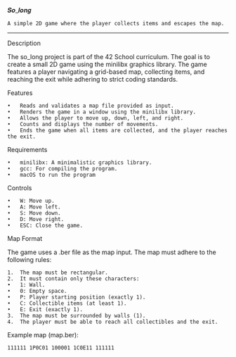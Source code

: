 𝑺𝒐_𝒍𝒐𝒏𝒈

    A simple 2D game where the player collects items and escapes the map.

______________________________________________________________________________________

Description

The so_long project is part of the 42 School curriculum. The goal is to create a small 2D game using the minilibx graphics library. The game features a player navigating a grid-based map, collecting items, and reaching the exit while adhering to strict coding standards.

Features

	•	Reads and validates a map file provided as input.
	•	Renders the game in a window using the minilibx library.
	•	Allows the player to move up, down, left, and right.
	•	Counts and displays the number of movements.
	•	Ends the game when all items are collected, and the player reaches the exit.

 Requirements

	•	minilibx: A minimalistic graphics library.
	•	gcc: For compiling the program.
	•	macOS to run the program

 Controls

	•	W: Move up.
	•	A: Move left.
	•	S: Move down.
	•	D: Move right.
	•	ESC: Close the game.

 Map Format

The game uses a .ber file as the map input. The map must adhere to the following rules:

	1.	The map must be rectangular.
	2.	It must contain only these characters:
	•	1: Wall.
	•	0: Empty space.
	•	P: Player starting position (exactly 1).
	•	C: Collectible items (at least 1).
	•	E: Exit (exactly 1).
	3.	The map must be surrounded by walls (1).
	4.	The player must be able to reach all collectibles and the exit.

Example map (map.ber):

`111111
1P0C01
100001
1C0E11
111111`
